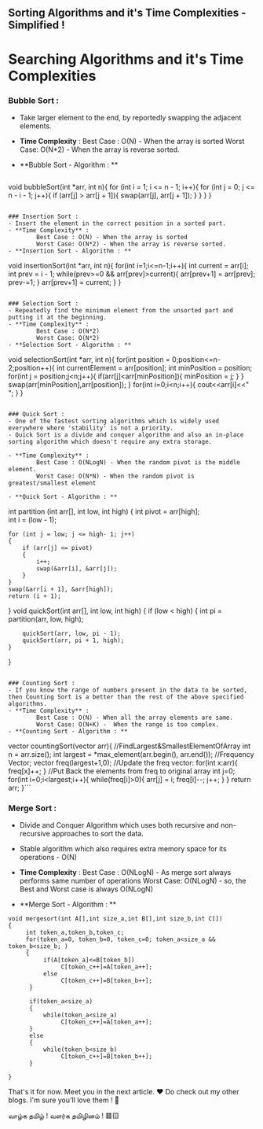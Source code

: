 ## Sorting Algorithms and it's Time Complexities - Simplified !

# Searching Algorithms and it's Time Complexities

### Bubble Sort :

- Take larger element to the end, by reportedly swapping the adjacent elements.
- **Time Complexity** : 
        Best Case : O(N) - When the array is sorted
        Worst Case: O(N*2) - When the array is reverse sorted.
- **Bubble Sort - Algorithm : **

   ```
void bubbleSort(int *arr, int n){
    for (int i = 1; i <= n - 1; i++){
        for (int j = 0; j <= n - i - 1; j++){
            if (arr[j] > arr[j + 1]){
                swap(arr[j], arr[j + 1]);
            }
        }
    }
}
``` 

### Insertion Sort :
- Insert the element in the correct position in a sorted part.
- **Time Complexity** : 
        Best Case : O(N) - When the array is sorted
        Worst Case: O(N*2) - When the array is reverse sorted.    
- **Insertion Sort - Algorithm : **

   ```
void insertionSort(int *arr, int n){
    for(int i=1;i<=n-1;i++){
        int current = arr[i];
        int prev = i - 1;
        while(prev>=0 && arr[prev]>current){
            arr[prev+1] = arr[prev];
            prev-=1;
        }
        arr[prev+1] = current;
    }
}
``` 

### Selection Sort :
- Repeatedly find the minimum element from the unsorted part and putting it at the beginning.
- **Time Complexity** : 
        Best Case : O(N*2)
        Worst Case: O(N*2)
- **Selection Sort - Algorithm : **

   ```
void selectionSort(int *arr, int n){
    for(int position = 0;position<=n-2;position++){
        int currentElement = arr[position];
        int minPosition = position;
        for(int j = position;j<n;j++){
            if(arr[j]<arr[minPosition]){
                minPosition = j;
            }
        }
        swap(arr[minPosition],arr[position]);
    }
    for(int i=0;i<n;i++){
        cout<<arr[i]<<" ";
    }
}
``` 

### Quick Sort :
- One of the fastest sorting algorithms which is widely used everywhere where 'stability' is not a priority. 
- Quick Sort is a divide and conquer algorithm and also an in-place sorting algorithm which doesn't require any extra storage.

- **Time Complexity** : 
        Best Case : O(NLogN) - When the random pivot is the middle element.
        Worst Case: O(N*N) - When the random pivot is greatest/smallest element

- **Quick Sort - Algorithm : **

   ```
int partition (int arr[], int low, int high) 
{ 
    int pivot = arr[high];     
    int i = (low - 1);  
  
    for (int j = low; j <= high- 1; j++) 
    { 
        if (arr[j] <= pivot) 
        { 
            i++;    
            swap(&arr[i], &arr[j]); 
        } 
    } 
    swap(&arr[i + 1], &arr[high]); 
    return (i + 1); 
}
void quickSort(int arr[], int low, int high) 
{ 
    if (low < high) 
    {
        int pi = partition(arr, low, high); 
  
        quickSort(arr, low, pi - 1); 
        quickSort(arr, pi + 1, high); 
    } 
} 
``` 

### Counting Sort :
- If you know the range of numbers present in the data to be sorted, then Counting Sort is a better than the rest of the above specified algorithms.
- **Time Complexity** : 
        Best Case : O(N) - When all the array elements are same.
        Worst Case: O(N+K) -  When the range is too complex.
- **Counting Sort - Algorithm : **

   ```
vector<int> countingSort(vector<int> arr){
    //FindLargest&SmallestElementOfArray
    int n = arr.size();
    int largest = *max_element(arr.begin(), arr.end());
    //Frequency Vector;
    vector<int> freq(largest+1,0);
    //Update the freq vector:
    for(int x:arr){
        freq[x]++;
    }
    //Put Back the elements from freq to original array
    int j=0;
    for(int i=0;i<largest;i++){
        while(freq[i]>0){
            arr[j] = i;
            freq[i]--;
            j++;
        }
    }
    return arr;
}``` 

### Merge Sort :
- Divide and Conquer Algorithm which uses both recursive and non-recursive approaches to sort the data.
- Stable algorithm which also requires extra memory space for its operations - O(N)


- **Time Complexity** : 
        Best Case : O(NLogN) - As merge sort always performs same number of operations
        Worst Case: O(NLogN) - so, the Best and Worst case is always O(NLogN)

- **Merge Sort - Algorithm : **

```
void mergesort(int A[],int size_a,int B[],int size_b,int C[])
{
     int token_a,token_b,token_c;
     for(token_a=0, token_b=0, token_c=0; token_a<size_a && token_b<size_b; )
     {
          if(A[token_a]<=B[token_b])
               C[token_c++]=A[token_a++];
          else
               C[token_c++]=B[token_b++];
      }
      
      if(token_a<size_a)
      {
          while(token_a<size_a)
               C[token_c++]=A[token_a++];
      }
      else
      {
          while(token_b<size_b)
               C[token_c++]=B[token_b++];
      }

}
``` 



That's it for now. Meet you in the next article. ❤
Do check out my other blogs. I'm sure you'll love them ! 🦄

வாழ்க தமிழ் ! வளர்க தமிழினம் ! 🟥🟨